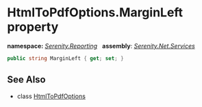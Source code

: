# HtmlToPdfOptions.MarginLeft property
**namespace:** *[Serenity.Reporting](../../README.md#serenity.reporting-namespace)*   **assembly**: *[Serenity.Net.Services](../../README.md)*

```csharp
public string MarginLeft { get; set; }
```

## See Also

* class [HtmlToPdfOptions](../HtmlToPdfOptions.md)